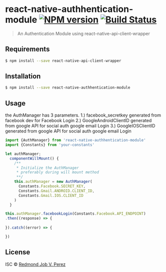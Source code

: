 # react-native-authhentication-module [![NPM version](https://badge.fury.io/js/react-native-authhentication-module.svg)](https://npmjs.org/package/react-native-authhentication-module) [![Build Status](https://travis-ci.org/Redmond%20Perez/react-native-authhentication-module.svg?branch=master)](https://travis-ci.org/Redmond%20Perez/react-native-authhentication-module)

> An Authentication Module using react-native-api-client-wrapper


## Requirements
```sh
$ npm install --save react-native-api-client-wrapper
```

## Installation

```sh
$ npm install --save react-native-authhentication-module
```

## Usage
the AuthManager has 3 parameters. 
1.) facebook_secretkey generated from facebook dev for Facebook Login 
2.) GoogleAndroidClientID generated from google API for social auth google email Login
3.) GoogleIOSClientID generated from google API for social auth google email Login

```js
import {AuthManager} from 'react-native-authhentication-module'
import {Constants} from 'your-constants'

let authManager;
  componentWillMount() {
    /**
     * Initialize the AuthManager
     * preferably during will mount method
     **/
    this.authManager = new AuthManager(
      Constants.Facebook.SECRET_KEY,
      Constants.Gmail.ANDROID.CLIENT_ID,
      Constants.Gmail.IOS.CLIENT_ID
    )
  }

this.authManager.facebookLogin(Constants.Facebook.API_ENDPOINT)
.then((response) => {
  
}).catch((error) => {

})
```

## License

ISC © [Redmond Job V. Perez](https://bitbucket.org/redmond-ingenuity/)
